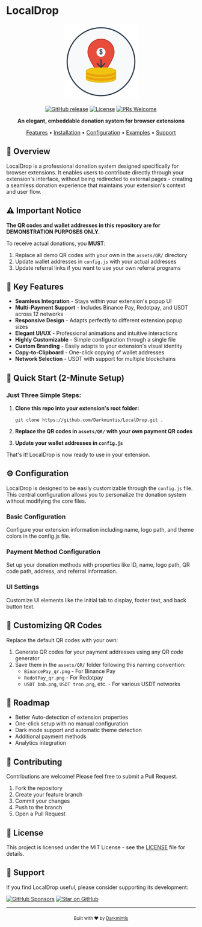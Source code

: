 # LocalDrop

<div align="center">

![LocalDrop Logo](assets/logo.png)

[![GitHub release](https://img.shields.io/badge/release-v1.0.0-blue.svg)](https://github.com/Darkmintis/LocalDrop/releases)
[![License](https://img.shields.io/badge/license-MIT-green.svg)](LICENSE)
[![PRs Welcome](https://img.shields.io/badge/PRs-welcome-brightgreen.svg)](https://github.com/Darkmintis/LocalDrop/pulls)

**An elegant, embeddable donation system for browser extensions**

[Features](#key-features) • [Installation](#installation) • [Configuration](#configuration) • [Examples](#integration-examples) • [Support](#support)

</div>

## 📖 Overview

LocalDrop is a professional donation system designed specifically for browser extensions. It enables users to contribute directly through your extension's interface, without being redirected to external pages - creating a seamless donation experience that maintains your extension's context and user flow.


## ⚠️ Important Notice

**The QR codes and wallet addresses in this repository are for DEMONSTRATION PURPOSES ONLY.**

To receive actual donations, you **MUST**:
1. Replace all demo QR codes with your own in the `assets/QR/` directory
2. Update wallet addresses in `config.js` with your actual addresses
3. Update referral links if you want to use your own referral programs

## 🌟 Key Features

- **Seamless Integration** - Stays within your extension's popup UI
- **Multi-Payment Support** - Includes Binance Pay, Redotpay, and USDT across 12 networks
- **Responsive Design** - Adapts perfectly to different extension popup sizes
- **Elegant UI/UX** - Professional animations and intuitive interactions
- **Highly Customizable** - Simple configuration through a single file
- **Custom Branding** - Easily adapts to your extension's visual identity
- **Copy-to-Clipboard** - One-click copying of wallet addresses
- **Network Selection** - USDT with support for multiple blockchains

## 🚀 Quick Start (2-Minute Setup)

### Just Three Simple Steps:

1. **Clone this repo into your extension's root folder:**
   ```
   git clone https://github.com/Darkmintis/LocalDrop.git .
   ```

2. **Replace the QR codes in `assets/QR/` with your own payment QR codes**
   
3. **Update your wallet addresses in `config.js`**

That's it! LocalDrop is now ready to use in your extension.

## ⚙️ Configuration

LocalDrop is designed to be easily customizable through the `config.js` file. This central configuration allows you to personalize the donation system without modifying the core files.

### Basic Configuration

Configure your extension information including name, logo path, and theme colors in the config.js file.

### Payment Method Configuration

Set up your donation methods with properties like ID, name, logo path, QR code path, address, and referral information.

### UI Settings

Customize UI elements like the initial tab to display, footer text, and back button text.


## 🧩 Customizing QR Codes

Replace the default QR codes with your own:

1. Generate QR codes for your payment addresses using any QR code generator
2. Save them in the `assets/QR/` folder following this naming convention:
   - `BinancePay_qr.png` - For Binance Pay
   - `RedotPay_qr.png` - For Redotpay
   - `USDT bnb.png`, `USDT tron.png`, etc. - For various USDT networks


## 🚧 Roadmap

- Better Auto-detection of extension properties
- One-click setup with no manual configuration
- Dark mode support and automatic theme detection
- Additional payment methods
- Analytics integration



## 👥 Contributing

Contributions are welcome! Please feel free to submit a Pull Request.

1. Fork the repository
2. Create your feature branch
3. Commit your changes
4. Push to the branch
5. Open a Pull Request

## 📄 License

This project is licensed under the MIT License - see the [LICENSE](LICENSE) file for details.

## 🙏 Support

If you find LocalDrop useful, please consider supporting its development:

[![GitHub Sponsors](https://img.shields.io/badge/GitHub-Sponsor-ff69b4)](https://github.com/sponsors/Darkmintis)
[![Star on GitHub](https://img.shields.io/github/stars/Darkmintis/LocalDrop?style=social)](https://github.com/Darkmintis/LocalDrop/stargazers)

---

<div align="center">
  <sub>Built with ❤️ by <a href="https://github.com/Darkmintis">Darkmintis</a></sub>
</div>
